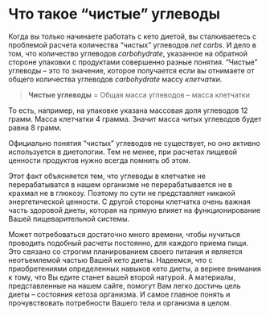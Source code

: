 # Что такое “чистые” углеводы

Когда вы только начинаете работать с кето диетой, вы сталкиваетесь с проблемой расчета количества “чистых” углеводов *net carbs*. И дело в том, что количество углеводов *carbohydrate*, указанное на обратной стороне упаковки с продуктами совершенно разные понятия. “Чистые” углеводы – это то значение, которое получается если вы отнимаете от общего количества углеводов *carbohydrate* массу *клетчатки*.

> **Чистые углеводы** = Общая масса углеводов – масса клетчатки

То есть, например, на упаковке указана массовая доля углеводов 12 грамм. Масса клетчатки 4 грамма. Значит масса читых углеводов будет равна 8 грамм. 

Официально понятия “чистых” углеводов не существует, но оно активно используется в диетологии. Тем не менее, при расчетах пищевой ценности продуктов нужно всегда помнить об этом.

Этот факт объясняется тем, что углеводы в клетчатке не перерабатыватся в нашем организме не перерабатывается не в крахмал не в глюкозу. Поэтому по сути не представляет никакой энергетической ценности. С другой стороны клетчатка очень важная часть здоровой диеты, которая на прямую влияет на функционирование Вашей пищеварительной системы.

Может потребоваться достаточно много времени, чтобы нучиться проводить подобный расчеты постоянно, для каждого приема пищи. Это связано со строгим планированием своего питания и является неотъемлемой частью Вашей кето диеты. Надеемся, что с приобретениями определенных навыков кето диеты, а вернее внимания к тому, что Вы едите станет вашей второй натурой. А материалы, представленные на нашем сайте, помогут Вам легко достичь цель диеты – состояния кетоза организма. И самое главное понять и прочувствовать потребности Вашего тела и организма в целом. 